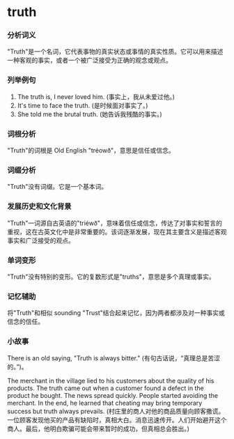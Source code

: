 # truth

### 分析词义

  

"Truth"是一个名词，它代表事物的真实状态或事情的真实性质。它可以用来描述一种客观的事实，或者一个被广泛接受为正确的观念或观点。

  

### 列举例句

  

1.  The truth is, I never loved him. (事实上，我从未爱过他。)
2.  It's time to face the truth. (是时候面对事实了。)
3.  She told me the brutal truth. (她告诉我残酷的事实。)

  

### 词根分析

  

"Truth"的词根是 Old English "tréowð"，意思是信任或信念。

  

### 词缀分析

  

"Truth"没有词缀。它是一个基本词。

  

### 发展历史和文化背景

  

"Truth"一词源自古英语的"triéwð"，意味着信任或信念，传达了对事实和誓言的重视，这在古英文化中是非常重要的。该词逐渐发展，现在其主要含义是描述客观事实和广泛接受的观点。

  

### 单词变形

  

"Truth"没有特别的变形。它的复数形式是"truths"，意思是多个真理或事实。

  

### 记忆辅助

  

将"Truth"和相似 sounding "Trust"结合起来记忆，因为两者都涉及对一种事实或信念的信任。

  

### 小故事

  

There is an old saying, "Truth is always bitter." (有句古话说，“真理总是苦涩的。”)。

  

The merchant in the village lied to his customers about the quality of his products. The truth came out when a customer found a defect in the product he bought. The news spread quickly. People started avoiding the merchant. In the end, he learned that cheating may bring temporary success but truth always prevails. (村庄里的商人对他的商品质量向顾客撒谎。一位顾客发现他买的产品有缺陷时，真相大白。消息迅速传开。人们开始避开这个商人。最后，他明白欺骗可能会带来暂时的成功，但真相总会胜出。)
